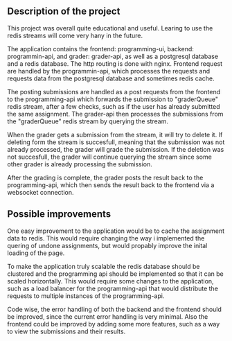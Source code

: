 ## Description of the project

This project was overall quite educational and useful. Learing to use the redis streams will come very hany in the future.

The application contains the frontend: programming-ui, backend: programmin-api, and grader: grader-api, as well as a postgresql database and a redis database. The http routing is done with nginx. Frontend request are handled by the programmin-api, which processes the requests and requests data from the postgresql database and sometimes redis cache.

The posting submissions are handled as a post requests from the frontend to the programming-api which
forwards the submission to "graderQueue" redis stream, after a few checks, such as if the user has already submitted the same assignment. The grader-api then processes the submissions from the "graderQueue" redis stream by querying the stream.

When the grader gets a submission from the stream, it will try to delete it. If deleting form the stream is succesfull, meaning that the submission was not already processed, the grader will grade the submission. If the deletion was not succesfull, the grader will continue querying the stream since some other grader is already processing the submission.

After the grading is complete, the grader posts the result back to the programming-api, which then sends the result back to the frontend via a websocket connection.

## Possible improvements

One easy improvement to the application would be to cache the assignment data to redis. This would require changing the way i implemented the quering of undone assignments, but would propably improve the inital loading of the page.

To make the application truly scalable the redis database should be clustered and the programming api should be implemented so that it can be scaled horizontally. This would require some changes to the application, such as a load balancer for the programming-api that would distribute the requests to multiple instances of the programming-api.

Code wise, the error handling of both the backend and the frontend should be improved, since the current error handling is very minimal. Also the frontend could be improved by adding some more features, such as a way to view the submissions and their results.
